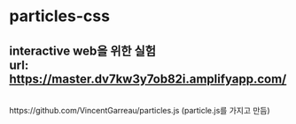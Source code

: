 # particles-css
interactive web을 위한 실험
<br>
url: https://master.dv7kw3y7ob82i.amplifyapp.com/
<br>
----------------------------------------------------------------------
<br>
https://github.com/VincentGarreau/particles.js (particle.js를 가지고 만듬)

